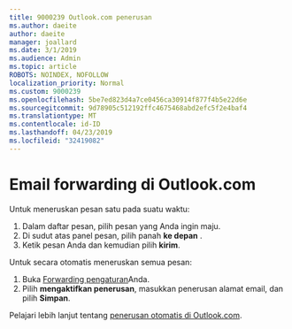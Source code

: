 ```yaml
---
title: 9000239 Outlook.com penerusan
ms.author: daeite
author: daeite
manager: joallard
ms.date: 3/1/2019
ms.audience: Admin
ms.topic: article
ROBOTS: NOINDEX, NOFOLLOW
localization_priority: Normal
ms.custom: 9000239
ms.openlocfilehash: 5be7ed823d4a7ce0456ca30914f877f4b5e22d6e
ms.sourcegitcommit: 9d78905c512192ffc4675468abd2efc5f2e4baf4
ms.translationtype: MT
ms.contentlocale: id-ID
ms.lasthandoff: 04/23/2019
ms.locfileid: "32419082"
---
```

# <a name="forwarding-email-in-outlookcom"></a>Email forwarding di Outlook.com

Untuk meneruskan pesan satu pada suatu waktu:

1. Dalam daftar pesan, pilih pesan yang Anda ingin maju.
2. Di sudut atas panel pesan, pilih panah **ke depan** .
3. Ketik pesan Anda dan kemudian pilih **kirim**.

Untuk secara otomatis meneruskan semua pesan:

1. Buka [Forwarding pengaturan](https://outlook.live.com/mail/options/mail/forwarding/forwardingOption)Anda.
2. Pilih **mengaktifkan penerusan**, masukkan penerusan alamat email, dan pilih **Simpan**.

Pelajari lebih lanjut tentang [penerusan otomatis di Outlook.com](https://support.office.com/article/6246987c-6c8f-4144-b255-14fc07007dad).